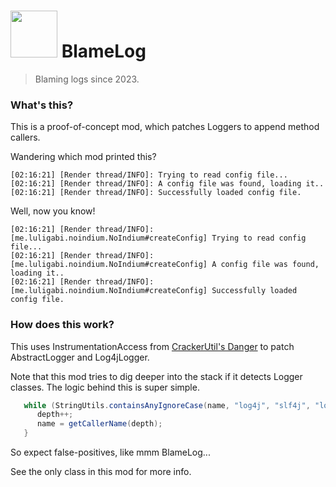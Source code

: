 # <img src="https://user-images.githubusercontent.com/104443436/232251382-9500aee5-30d4-46d3-b98d-c0a88f5caff1.png" width="75" height="75"> BlameLog

> Blaming logs since 2023.

### What's this?

This is a proof-of-concept mod, which patches Loggers to append method callers.

Wandering which mod printed this?

```
[02:16:21] [Render thread/INFO]: Trying to read config file...
[02:16:21] [Render thread/INFO]: A config file was found, loading it..
[02:16:21] [Render thread/INFO]: Successfully loaded config file.
```

Well, now you know!

```
[02:16:21] [Render thread/INFO]: [me.luligabi.noindium.NoIndium#createConfig] Trying to read config file...
[02:16:21] [Render thread/INFO]: [me.luligabi.noindium.NoIndium#createConfig] A config file was found, loading it..
[02:16:21] [Render thread/INFO]: [me.luligabi.noindium.NoIndium#createConfig] Successfully loaded config file.
```

### How does this work?

This uses InstrumentationAccess from [CrackerUtil's Danger](https://github.com/melontini/cracker-util/wiki/Danger) to patch AbstractLogger and Log4jLogger.

Note that this mod tries to dig deeper into the stack if it detects Logger classes.
The logic behind this is super simple.

```java
   while (StringUtils.containsAnyIgnoreCase(name, "log4j", "slf4j", "logger") || StringUtils.endsWithAny(name.split("#")[0], "Logger", "Log", "LogHelper", "LoggerAdapterAbstract")) {
      depth++;
      name = getCallerName(depth);
   }
```

So expect false-positives, like mmm BlameLog...

See the only class in this mod for more info.